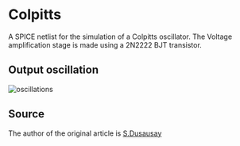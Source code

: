 # Colpitts 

A SPICE netlist for the simulation of a Colpitts oscillator.
The Voltage amplification stage is made using a 2N2222 BJT transistor.

## Output oscillation

![oscillations](./.assets/osc.png)

## Source

The author of the original article is [S.Dusausay](http://serge.dusausay.free.fr/ss/COLPITTS/colpitts.pdf)
